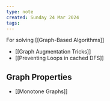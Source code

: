 ```yaml
---
type: note
created: Sunday 24 Mar 2024
tags: 
---
```


For solving [[Graph-Based Algorithms]]

- [[Graph Augmentation Tricks]]
- [[Preventing Loops in cached DFS]]


## Graph Properties
- [[Monotone Graphs]]